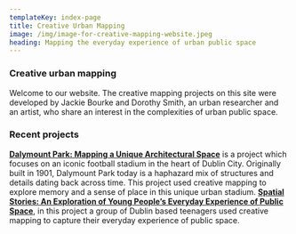 ```yaml
---
templateKey: index-page
title: Creative Urban Mapping
image: /img/image-for-creative-mapping-website.jpeg
heading: Mapping the everyday experience of urban public space
---
```

### Creative urban mapping

Welcome to our website. The creative mapping projects on this site were developed by Jackie Bourke and Dorothy Smith, an urban researcher and an artist, who share an interest in the complexities of urban public space. 


### Recent projects


[**Dalymount Park: Mapping a Unique Architectural Space**](/project/dalymount) is a project which focuses on an iconic football stadium in the heart of Dublin City. Originally built in 1901, Dalymount Park today is a haphazard mix of structures and details dating back across time. This project used creative mapping to explore memory and a sense of place in this unique urban stadium. [**Spatial Stories: An Exploration of Young People’s Everyday Experience of Public Space**](/project/spatial-stories), in this project a group of Dublin based teenagers used creative mapping to capture their everyday experience of public space. 
